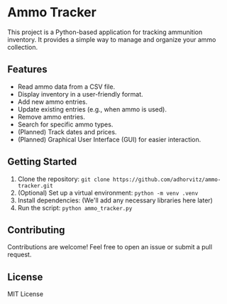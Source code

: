 # Ammo Tracker

This project is a Python-based application for tracking ammunition inventory. It provides a simple way to manage and organize your ammo collection.

## Features

*   Read ammo data from a CSV file.
*   Display inventory in a user-friendly format.
*   Add new ammo entries.
*   Update existing entries (e.g., when ammo is used).
*   Remove ammo entries.
*   Search for specific ammo types.
*   (Planned) Track dates and prices.
*   (Planned) Graphical User Interface (GUI) for easier interaction.

## Getting Started

1.  Clone the repository: `git clone https://github.com/adhorvitz/ammo-tracker.git`
2.  (Optional) Set up a virtual environment: `python -m venv .venv`
3.  Install dependencies: (We'll add any necessary libraries here later)
4.  Run the script: `python ammo_tracker.py`

## Contributing

Contributions are welcome! Feel free to open an issue or submit a pull request.

## License
MIT License
